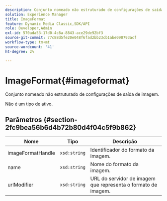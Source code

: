 ```yaml
---
description: Conjunto nomeado não estruturado de configurações de saída de imagem.
solution: Experience Manager
title: ImageFormat
feature: Dynamic Media Classic,SDK/API
role: Developer,Admin
exl-id: 570ada53-17d0-4c8a-8843-ace29de92bf3
source-git-commit: 77c88d5fe20e048f6fad2bb23cb1abe090793acf
workflow-type: tm+mt
source-wordcount: '41'
ht-degree: 2%

---
```


# ImageFormat{#imageformat}

Conjunto nomeado não estruturado de configurações de saída de imagem.

Não é um tipo de ativo.

## Parâmetros {#section-2fc9bea56b6d4b72b80d4f04c5f9b862}

| Nome | Tipo | Descrição |
|---|---|---|
| imageFormatHandle | `xsd:string` | Identificador do formato da imagem. |
| name | `xsd:string` | Nome do formato da imagem. |
| urlModifier | `xsd:string` | URL do servidor de imagem que representa o formato de imagem. |
